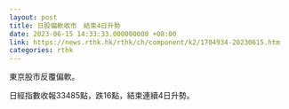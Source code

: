 ```yaml
---
layout: post
title: 日股偏軟收市　結束4日升勢
date: 2023-06-15 14:33:33.000000000 +08:00
link: https://news.rthk.hk/rthk/ch/component/k2/1704934-20230615.htm
categories: rthk
---
```


東京股市反覆偏軟。

日經指數收報33485點，跌16點，結束連續4日升勢。
